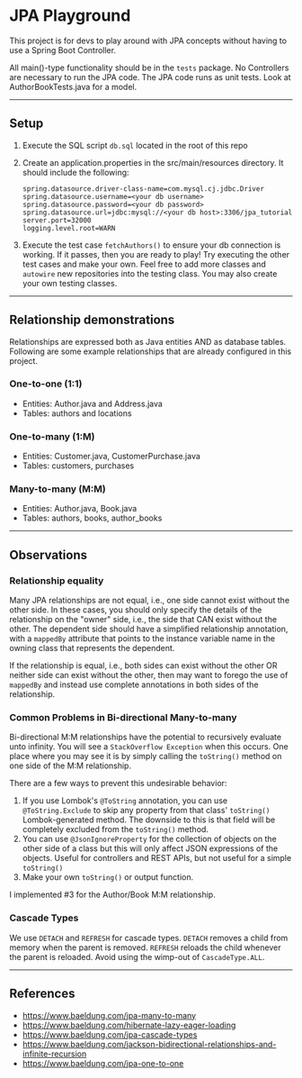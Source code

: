 # JPA Playground

This project is for devs to play around with JPA concepts without having to use a Spring Boot Controller.

All main()-type functionality should be in the `tests` package. No Controllers are necessary to run the JPA code. The JPA code runs as unit tests. Look at AuthorBookTests.java for a model.

---

## Setup

1. Execute the SQL script `db.sql` located in the root of this repo

2. Create an application.properties in the src/main/resources directory. It should include the following:
    ```
    spring.datasource.driver-class-name=com.mysql.cj.jdbc.Driver
    spring.datasource.username=<your db username>
    spring.datasource.password=<your db password>
    spring.datasource.url=jdbc:mysql://<your db host>:3306/jpa_tutorial
    server.port=32000
    logging.level.root=WARN
    ```
3. Execute the test case `fetchAuthors()` to ensure your db connection is working. If it passes, then you are ready to play! Try executing the other test cases and make your own. Feel free to add more classes and `autowire` new repositories into the testing class. You may also create your own testing classes.

---

## Relationship demonstrations

Relationships are expressed both as Java entities AND as database tables. Following are some example relationships that are already configured in this project. 

### One-to-one (1:1) 

- Entities: Author.java and Address.java
- Tables: authors and locations

### One-to-many (1:M)

- Entities: Customer.java, CustomerPurchase.java
- Tables: customers, purchases

### Many-to-many (M:M)

- Entities: Author.java, Book.java
- Tables: authors, books, author_books


---

## Observations

### Relationship equality

Many JPA relationships are not equal, i.e., one side cannot exist without the other side. In these cases, you should only specify the details of the relationship on the "owner" side, i.e., the side that CAN exist without the other. The dependent side should have a simplified relationship annotation, with a `mappedBy` attribute that points to the instance variable name in the owning class that represents the dependent.

If the relationship is equal, i.e., both sides can exist without the other OR neither side can exist without the other, then may want to forego the use of `mappedBy` and instead use complete annotations in both sides of the relationship.

### Common Problems in Bi-directional Many-to-many

Bi-directional M:M relationships have the potential to recursively evaluate unto infinity. You will see a `StackOverflow Exception` when this occurs. One place where you may see it is by simply calling the `toString()` method on one side of the M:M relationship.

There are a few ways to prevent this undesirable behavior:
1. If you use Lombok's `@ToString` annotation, you can use `@ToString.Exclude` to skip any property from that class' `toString()` Lombok-generated method. The downside to this is that field will be completely excluded from the `toString()` method.
2. You can use `@JsonIgnoreProperty` for the collection of objects on the other side of a class but this will only affect JSON expressions of the objects. Useful for controllers and REST APIs, but not useful for a simple `toString()`
3. Make your own `toString()` or output function.

I implemented #3 for the Author/Book M:M relationship.

### Cascade Types

We use `DETACH` and `REFRESH` for cascade types. `DETACH` removes a child from memory when the parent is removed. `REFRESH` reloads the child whenever the parent is reloaded. Avoid using the wimp-out of `CascadeType.ALL`. 

---

## References

- https://www.baeldung.com/jpa-many-to-many
- https://www.baeldung.com/hibernate-lazy-eager-loading
- https://www.baeldung.com/jpa-cascade-types
- https://www.baeldung.com/jackson-bidirectional-relationships-and-infinite-recursion
- https://www.baeldung.com/jpa-one-to-one